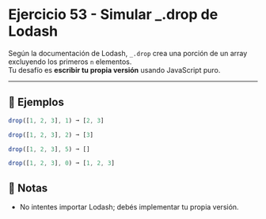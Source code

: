 # Ejercicio 53 - Simular \_.drop de Lodash

Según la documentación de Lodash, `_.drop` crea una porción de un array excluyendo los primeros `n` elementos.  
Tu desafío es **escribir tu propia versión** usando JavaScript puro.

---

## 🧪 Ejemplos

```javascript
drop([1, 2, 3], 1) ➞ [2, 3]

drop([1, 2, 3], 2) ➞ [3]

drop([1, 2, 3], 5) ➞ []

drop([1, 2, 3], 0) ➞ [1, 2, 3]
```

## 📝 Notas

- No intentes importar Lodash; debés implementar tu propia versión.
